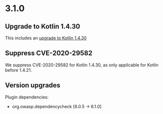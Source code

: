 # 3.1.0

## Upgrade to Kotlin 1.4.30

This includes an [upgrade to Kotlin 1.4.30](https://kotlinlang.org/docs/reference/whatsnew1430.html)

## Suppress CVE-2020-29582

We suppress CVE-2020-29582 for Kotlin 1.4.30, as only applicable for Kotlin before 1.4.21.

## Version upgrades

Plugin dependencies:
- org.owasp.dependencycheck [6.0.5 -> 6.1.0]

